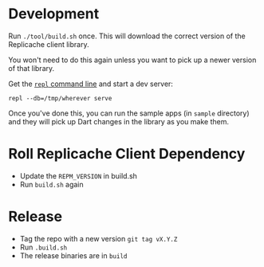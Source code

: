 # Development

Run `./tool/build.sh` once. This will download the correct version of the Replicache client library.

You won't need to do this again unless you want to pick up a newer version of that library.

Get the [`repl` command line](https://github.com/rocicorp/replicache/releases) and start a dev server:

```
repl --db=/tmp/wherever serve
```

Once you've done this, you can run the sample apps (in `sample` directory) and they will pick up Dart changes
in the library as you make them.

# Roll Replicache Client Dependency

- Update the `REPM_VERSION` in build.sh
- Run `build.sh` again

# Release

- Tag the repo with a new version `git tag vX.Y.Z`
- Run `.build.sh`
- The release binaries are in `build`
